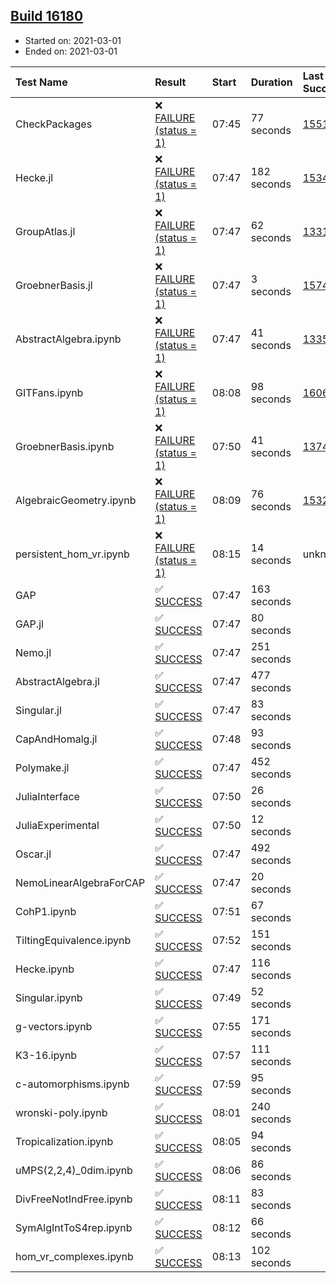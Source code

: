 ## [Build 16180](https://oscarci.mathematik.uni-kl.de/job/oscar/16180/)

* Started on: 2021-03-01
* Ended on: 2021-03-01

| Test Name    | Result | Start | Duration | Last Success | First Failure |
|:-------------|:-------|:------|:---------|:-------------|:--------------|
| CheckPackages | ❌ [FAILURE (status = 1)](https://oscarci.mathematik.uni-kl.de/job/oscar/16180/artifact/logs/build-16180/CheckPackages.log) | 07:45 | 77 seconds | [15514](https://oscarci.mathematik.uni-kl.de/job/oscar/15514/) | [15515](https://oscarci.mathematik.uni-kl.de/job/oscar/15515/) |
| Hecke.jl | ❌ [FAILURE (status = 1)](https://oscarci.mathematik.uni-kl.de/job/oscar/16180/artifact/logs/build-16180/Hecke.jl.log) | 07:47 | 182 seconds | [15344](https://oscarci.mathematik.uni-kl.de/job/oscar/15344/) | [15348](https://oscarci.mathematik.uni-kl.de/job/oscar/15348/) |
| GroupAtlas.jl | ❌ [FAILURE (status = 1)](https://oscarci.mathematik.uni-kl.de/job/oscar/16180/artifact/logs/build-16180/GroupAtlas.jl.log) | 07:47 | 62 seconds | [13311](https://oscarci.mathematik.uni-kl.de/job/oscar/13311/) | [13312](https://oscarci.mathematik.uni-kl.de/job/oscar/13312/) |
| GroebnerBasis.jl | ❌ [FAILURE (status = 1)](https://oscarci.mathematik.uni-kl.de/job/oscar/16180/artifact/logs/build-16180/GroebnerBasis.jl.log) | 07:47 | 3 seconds | [15745](https://oscarci.mathematik.uni-kl.de/job/oscar/15745/) | [15746](https://oscarci.mathematik.uni-kl.de/job/oscar/15746/) |
| AbstractAlgebra.ipynb | ❌ [FAILURE (status = 1)](https://oscarci.mathematik.uni-kl.de/job/oscar/16180/artifact/logs/build-16180/AbstractAlgebra.ipynb.log) | 07:47 | 41 seconds | [13355](https://oscarci.mathematik.uni-kl.de/job/oscar/13355/) | [13356](https://oscarci.mathematik.uni-kl.de/job/oscar/13356/) |
| GITFans.ipynb | ❌ [FAILURE (status = 1)](https://oscarci.mathematik.uni-kl.de/job/oscar/16180/artifact/logs/build-16180/GITFans.ipynb.log) | 08:08 | 98 seconds | [16068](https://oscarci.mathematik.uni-kl.de/job/oscar/16068/) | [16069](https://oscarci.mathematik.uni-kl.de/job/oscar/16069/) |
| GroebnerBasis.ipynb | ❌ [FAILURE (status = 1)](https://oscarci.mathematik.uni-kl.de/job/oscar/16180/artifact/logs/build-16180/GroebnerBasis.ipynb.log) | 07:50 | 41 seconds | [13748](https://oscarci.mathematik.uni-kl.de/job/oscar/13748/) | [13749](https://oscarci.mathematik.uni-kl.de/job/oscar/13749/) |
| AlgebraicGeometry.ipynb | ❌ [FAILURE (status = 1)](https://oscarci.mathematik.uni-kl.de/job/oscar/16180/artifact/logs/build-16180/AlgebraicGeometry.ipynb.log) | 08:09 | 76 seconds | [15322](https://oscarci.mathematik.uni-kl.de/job/oscar/15322/) | [15323](https://oscarci.mathematik.uni-kl.de/job/oscar/15323/) |
| persistent_hom_vr.ipynb | ❌ [FAILURE (status = 1)](https://oscarci.mathematik.uni-kl.de/job/oscar/16180/artifact/logs/build-16180/persistent_hom_vr.ipynb.log) | 08:15 | 14 seconds | unknown | unknown |
| GAP | ✅ [SUCCESS](https://oscarci.mathematik.uni-kl.de/job/oscar/16180/artifact/logs/build-16180/GAP.log) | 07:47 | 163 seconds |  |  |
| GAP.jl | ✅ [SUCCESS](https://oscarci.mathematik.uni-kl.de/job/oscar/16180/artifact/logs/build-16180/GAP.jl.log) | 07:47 | 80 seconds |  |  |
| Nemo.jl | ✅ [SUCCESS](https://oscarci.mathematik.uni-kl.de/job/oscar/16180/artifact/logs/build-16180/Nemo.jl.log) | 07:47 | 251 seconds |  |  |
| AbstractAlgebra.jl | ✅ [SUCCESS](https://oscarci.mathematik.uni-kl.de/job/oscar/16180/artifact/logs/build-16180/AbstractAlgebra.jl.log) | 07:47 | 477 seconds |  |  |
| Singular.jl | ✅ [SUCCESS](https://oscarci.mathematik.uni-kl.de/job/oscar/16180/artifact/logs/build-16180/Singular.jl.log) | 07:47 | 83 seconds |  |  |
| CapAndHomalg.jl | ✅ [SUCCESS](https://oscarci.mathematik.uni-kl.de/job/oscar/16180/artifact/logs/build-16180/CapAndHomalg.jl.log) | 07:48 | 93 seconds |  |  |
| Polymake.jl | ✅ [SUCCESS](https://oscarci.mathematik.uni-kl.de/job/oscar/16180/artifact/logs/build-16180/Polymake.jl.log) | 07:47 | 452 seconds |  |  |
| JuliaInterface | ✅ [SUCCESS](https://oscarci.mathematik.uni-kl.de/job/oscar/16180/artifact/logs/build-16180/JuliaInterface.log) | 07:50 | 26 seconds |  |  |
| JuliaExperimental | ✅ [SUCCESS](https://oscarci.mathematik.uni-kl.de/job/oscar/16180/artifact/logs/build-16180/JuliaExperimental.log) | 07:50 | 12 seconds |  |  |
| Oscar.jl | ✅ [SUCCESS](https://oscarci.mathematik.uni-kl.de/job/oscar/16180/artifact/logs/build-16180/Oscar.jl.log) | 07:47 | 492 seconds |  |  |
| NemoLinearAlgebraForCAP | ✅ [SUCCESS](https://oscarci.mathematik.uni-kl.de/job/oscar/16180/artifact/logs/build-16180/NemoLinearAlgebraForCAP.log) | 07:47 | 20 seconds |  |  |
| CohP1.ipynb | ✅ [SUCCESS](https://oscarci.mathematik.uni-kl.de/job/oscar/16180/artifact/logs/build-16180/CohP1.ipynb.log) | 07:51 | 67 seconds |  |  |
| TiltingEquivalence.ipynb | ✅ [SUCCESS](https://oscarci.mathematik.uni-kl.de/job/oscar/16180/artifact/logs/build-16180/TiltingEquivalence.ipynb.log) | 07:52 | 151 seconds |  |  |
| Hecke.ipynb | ✅ [SUCCESS](https://oscarci.mathematik.uni-kl.de/job/oscar/16180/artifact/logs/build-16180/Hecke.ipynb.log) | 07:47 | 116 seconds |  |  |
| Singular.ipynb | ✅ [SUCCESS](https://oscarci.mathematik.uni-kl.de/job/oscar/16180/artifact/logs/build-16180/Singular.ipynb.log) | 07:49 | 52 seconds |  |  |
| g-vectors.ipynb | ✅ [SUCCESS](https://oscarci.mathematik.uni-kl.de/job/oscar/16180/artifact/logs/build-16180/g-vectors.ipynb.log) | 07:55 | 171 seconds |  |  |
| K3-16.ipynb | ✅ [SUCCESS](https://oscarci.mathematik.uni-kl.de/job/oscar/16180/artifact/logs/build-16180/K3-16.ipynb.log) | 07:57 | 111 seconds |  |  |
| c-automorphisms.ipynb | ✅ [SUCCESS](https://oscarci.mathematik.uni-kl.de/job/oscar/16180/artifact/logs/build-16180/c-automorphisms.ipynb.log) | 07:59 | 95 seconds |  |  |
| wronski-poly.ipynb | ✅ [SUCCESS](https://oscarci.mathematik.uni-kl.de/job/oscar/16180/artifact/logs/build-16180/wronski-poly.ipynb.log) | 08:01 | 240 seconds |  |  |
| Tropicalization.ipynb | ✅ [SUCCESS](https://oscarci.mathematik.uni-kl.de/job/oscar/16180/artifact/logs/build-16180/Tropicalization.ipynb.log) | 08:05 | 94 seconds |  |  |
| uMPS(2,2,4)_0dim.ipynb | ✅ [SUCCESS](https://oscarci.mathematik.uni-kl.de/job/oscar/16180/artifact/logs/build-16180/uMPS-2-2-4-_0dim.ipynb.log) | 08:06 | 86 seconds |  |  |
| DivFreeNotIndFree.ipynb | ✅ [SUCCESS](https://oscarci.mathematik.uni-kl.de/job/oscar/16180/artifact/logs/build-16180/DivFreeNotIndFree.ipynb.log) | 08:11 | 83 seconds |  |  |
| SymAlgIntToS4rep.ipynb | ✅ [SUCCESS](https://oscarci.mathematik.uni-kl.de/job/oscar/16180/artifact/logs/build-16180/SymAlgIntToS4rep.ipynb.log) | 08:12 | 66 seconds |  |  |
| hom_vr_complexes.ipynb | ✅ [SUCCESS](https://oscarci.mathematik.uni-kl.de/job/oscar/16180/artifact/logs/build-16180/hom_vr_complexes.ipynb.log) | 08:13 | 102 seconds |  |  |
